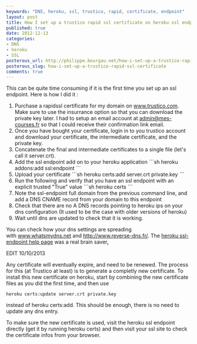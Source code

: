 ```yaml
---
keywords: "DNS, heroku, ssl, trustico, rapid, certificate, endpoint"
layout: post
title: How I set up a trustico rapid ssl certificate on heroku ssl endpoint
published: true
date: 2012-12-13
categories:
- DNS
- heroku
- SSL
posterous_url: http://philippe.bourgau.net/how-i-set-up-a-trustico-rapid-ssl-certificate
posterous_slug: how-i-set-up-a-trustico-rapid-ssl-certificate
comments: true
---
```

<p>This can be quite time consuming if it is the first time you set up an ssl endpoint. Here is how I did it :</p>
<ol><li>Purchase a rapidssl certificate for my domain on <a href="http://www.trustico.com" target="_blank">www.trustico.com</a>. Make sure to use the insurrance option so that you can download the private key later. I had to setup an email account at <a href="mailto:admin@mes-courses.fr" target="_blank">admin@mes-courses.fr</a> so that I could receive their confirmation link email.</li> <li>Once you have bought your certificate, login in to you trustico account and download your certificate, the intermediate certificate, and the private key.</li><li>Concatenate the final and intermediate certificates to a single file (let&#39;s call it server.crt).</li> <li>Add the ssl endpoint add on to your heroku application
```sh
heroku addons:add ssl:endpoint
```
</li><li>Upload your certificate
```sh
heroku certs:add server.crt private.key
```
</li><li>Run the following and verify that you have an ssl endpoint with an explicit trusted &quot;True&quot; value
```sh
heroku certs
```
</li><li>Note the ssl-endpoint full domain from the previous command line, and add a DNS CNAME record from your domain to this endpoint</li>
<li>Check that there are no A DNS records pointing to heroku ips on your dns configuration (It used to be the case with older versions of heroku)</li>
<li>Wait until dns are updated to check that it is working.</li>
</ol>
<p> You can check how your dns settings are spreading with <a href="http://www.whatsmydns.net/" target="_blank">www.whatsmydns.net</a> and <a href="http://www.reverse-dns.fr/">http://www.reverse-dns.fr/</a>. The <a href="https://devcenter.heroku.com/articles/ssl-endpoint">heroku ssl-endpoint help page</a> was a real brain saver<a href="https://devcenter.heroku.com/articles/ssl-endpoint">.</a></p>



EDIT 10/10/2013

Any certificate will eventually expire, and need to be renewed. The process for this (at Trustico at least) is to generate a completly new certificate. To install this new certificate on heroku, start by combining the new certificate files as you did the first time, and then use

```
heroku certs:update server.crt private.key
```

instead of heroku certs:add. This should be enough, there is no need to update any dns entry.

To make sure the new certificate is used, visit the heroku ssl endpoint directly (get it by running heroku certs) and then visit your ssl site to check the certificate infos from your browser.
